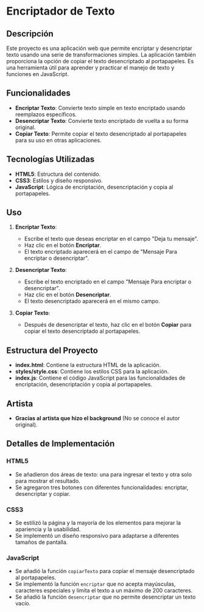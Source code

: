 # Encriptador de Texto

## Descripción

Este proyecto es una aplicación web que permite encriptar y desencriptar texto usando una serie de transformaciones simples. La aplicación también proporciona la opción de copiar el texto desencriptado al portapapeles. Es una herramienta útil para aprender y practicar el manejo de texto y funciones en JavaScript.

## Funcionalidades

- **Encriptar Texto**: Convierte texto simple en texto encriptado usando reemplazos específicos.
- **Desencriptar Texto**: Convierte texto encriptado de vuelta a su forma original.
- **Copiar Texto**: Permite copiar el texto desencriptado al portapapeles para su uso en otras aplicaciones.

## Tecnologías Utilizadas

- **HTML5**: Estructura del contenido.
- **CSS3**: Estilos y diseño responsivo.
- **JavaScript**: Lógica de encriptación, desencriptación y copia al portapapeles.

## Uso

1. **Encriptar Texto**:
    - Escribe el texto que deseas encriptar en el campo "Deja tu mensaje".
    - Haz clic en el botón **Encriptar**.
    - El texto encriptado aparecerá en el campo de "Mensaje Para encriptar o desencriptar".

2. **Desencriptar Texto**:
    - Escribe el texto encriptado en el campo "Mensaje Para encriptar o desencriptar".
    - Haz clic en el botón **Desencriptar**.
    - El texto desencriptado aparecerá en el mismo campo.

3. **Copiar Texto**:
    - Después de desencriptar el texto, haz clic en el botón **Copiar** para copiar el texto desencriptado al portapapeles.

## Estructura del Proyecto

- **index.html**: Contiene la estructura HTML de la aplicación.
- **styles/style.css**: Contiene los estilos CSS para la aplicación.
- **index.js**: Contiene el código JavaScript para las funcionalidades de encriptación, desencriptación y copia al portapapeles.

## Artista

- **Gracias al artista que hizo el background** (No se conoce el autor original).

## Detalles de Implementación

### HTML5

- Se añadieron dos áreas de texto: una para ingresar el texto y otra solo para mostrar el resultado.
- Se agregaron tres botones con diferentes funcionalidades: encriptar, desencriptar y copiar.

### CSS3

- Se estilizó la página y la mayoría de los elementos para mejorar la apariencia y la usabilidad.
- Se implementó un diseño responsivo para adaptarse a diferentes tamaños de pantalla.

### JavaScript

- Se añadió la función `copiarTexto` para copiar el mensaje desencriptado al portapapeles.
- Se implementó la función `encriptar` que no acepta mayúsculas, caracteres especiales y limita el texto a un máximo de 200 caracteres.
- Se añadió la función `desencriptar` que no permite desencriptar un texto vacío.

